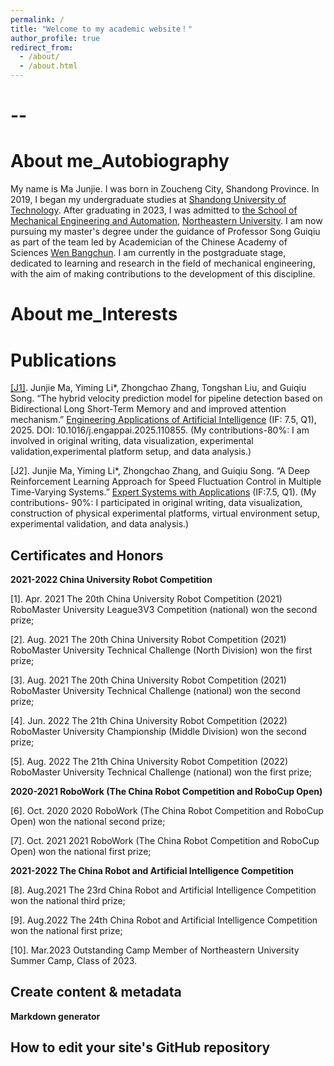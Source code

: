 ```yaml
---
permalink: /
title: "Welcome to my academic website！"
author_profile: true
redirect_from: 
  - /about/
  - /about.html
---
```

--
=====

About me_Autobiography
======

  My name is Ma Junjie. I was born in Zoucheng City, Shandong Province. In 2019, I began my undergraduate studies at [Shandong University of Technology](https://www.sdut.edu.cn/). After graduating in 2023, I was admitted to [the School of Mechanical Engineering and Automation](http://www.me.neu.edu.cn/), [Northeastern University](https://www.neu.edu.cn/). I am now pursuing my master's degree under the guidance of Professor Song Guiqiu as part of the team led by Academician of the Chinese Academy of Sciences [Wen Bangchun](https://baike.baidu.com/item/%E9%97%BB%E9%82%A6%E6%A4%BF/3820254). I am currently in the postgraduate stage, dedicated to learning and research in the field of mechanical engineering, with the aim of making contributions to the development of this discipline.

About me_Interests
======


Publications
======
[[J1]](https://doi.org/10.1016/j.engappai.2025.110855). Junjie Ma, Yiming Li*, Zhongchao Zhang, Tongshan Liu, and Guiqiu Song. “The hybrid velocity prediction model for pipeline detection based on Bidirectional Long Short-Term Memory and and improved attention mechanism.” [Engineering Applications of Artificial Intelligence](https://www.sciencedirect.com/journal/engineering-applications-of-artificial-intelligence) (IF: 7.5, Q1), 2025. DOI: 10.1016/j.engappai.2025.110855.
    (My contributions-80%: I am involved in original writing, data visualization, experimental validation,experimental platform setup, and data analysis.)
    
[J2]. Junjie Ma, Yiming Li*, Zhongchao Zhang, and Guiqiu Song. “A Deep Reinforcement Learning Approach for Speed Fluctuation Control in Multiple Time-Varying Systems.” [Expert Systems with Applications](https://www.sciencedirect.com/journal/expert-systems-with-applications) (IF:7.5, Q1).
    (My contributions- 90%: I participated in original writing, data visualization, construction of physical experimental platforms, virtual environment setup, experimental validation, and data analysis.)
    
Certificates and Honors
------

**2021-2022 China University Robot Competition**

[1]. Apr. 2021 The 20th China University Robot Competition (2021) RoboMaster University League3V3 Competition (national) won the second prize;

[2]. Aug. 2021 The 20th China University Robot Competition (2021) RoboMaster University Technical Challenge (North Division) won the first prize;

[3]. Aug. 2021 The 20th China University Robot Competition (2021) RoboMaster University Technical Challenge (national) won the second prize;

[4]. Jun. 2022 The 21th China University Robot Competition (2022) RoboMaster University Championship (Middle Division) won the second prize;

[5]. Aug. 2022 The 21th China University Robot Competition (2022) RoboMaster University Technical Challenge (national) won the first prize;

**2020-2021 RoboWork (The China Robot Competition and RoboCup Open)**

[6]. Oct. 2020 2020 RoboWork (The China Robot Competition and RoboCup Open) won the national second prize;

[7]. Oct. 2021 2021 RoboWork (The China Robot Competition and RoboCup Open) won the national first prize;

**2021-2022 The China Robot and Artificial Intelligence Competition**

[8]. Aug.2021 The 23rd China Robot and Artificial Intelligence Competition won the national third prize;

[9]. Aug.2022 The 24th China Robot and Artificial Intelligence Competition won the national first prize;

[10]. Mar.2023 Outstanding Camp Member of Northeastern University Summer Camp, Class of 2023.

Create content & metadata
------

**Markdown generator**



How to edit your site's GitHub repository
------


